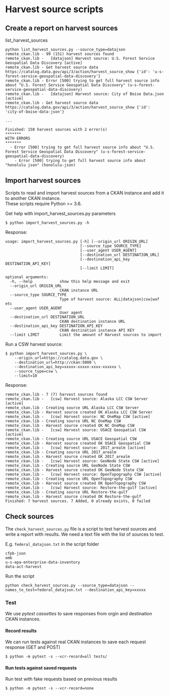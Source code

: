 # Harvest source scripts

## Create a report on harvest sources

list_harvest_sources

```
python list_harvest_sources.py --source_type=datajson
remote_ckan.lib - 99 (151) harvest sources found
remote_ckan.lib -   [datajson] Harvest source: U.S. Forest Service Geospatial Data Discovery [active]
remote_ckan.lib - Get harvest source data https://catalog.data.gov/api/3/action/harvest_source_show {'id': 'u-s-forest-service-geospatial-data-discovery'}
remote_ckan.lib - Error [500] trying to get full harvest source info about "U.S. Forest Service Geospatial Data Discovery" (u-s-forest-service-geospatial-data-discovery)
remote_ckan.lib -   [datajson] Harvest source: City of Boise Data.json [active]
remote_ckan.lib - Get harvest source data https://catalog.data.gov/api/3/action/harvest_source_show {'id': 'city-of-boise-data-json'}

...

Finished: 150 harvest sources with 2 error(s)
*******
WITH ERRORS
*******
  - Error [500] trying to get full harvest source info about "U.S. Forest Service Geospatial Data Discovery" (u-s-forest-service-geospatial-data-discovery)
	- Error [500] trying to get full harvest source info about "honolulu json" (honolulu-json)
```

## Import harvest sources

Scripts to read and import harvest sources from a CKAN instance and add it to another CKAN instance.  
These scripts require Python >= 3.6.  

Get help with import_harvest_sources.py parameters

```
$ python import_harvest_sources.py -h
```

Response:

```
usage: import_harvest_sources.py [-h] [--origin_url ORIGIN_URL]
                                 [--source_type SOURCE_TYPE]
                                 [--user_agent USER_AGENT]
                                 [--destination_url DESTINATION_URL]
                                 [--destination_api_key DESTINATION_API_KEY]
                                 [--limit LIMIT]

optional arguments:
  -h, --help            show this help message and exit
  --origin_url ORIGIN_URL
                        CKAN instance URL
  --source_type SOURCE_TYPE
                        Type of harvest source: ALL|datajson|csw|waf etc
  --user_agent USER_AGENT
                        User agent
  --destination_url DESTINATION_URL
                        CKAN destination instance URL
  --destination_api_key DESTINATION_API_KEY
                        CKAN destination instance API KEY
  --limit LIMIT         Limit the amount of Harvest sources to import
```

Run a CSW harvest source:

```
$ python import_harvest_sources.py \
    --origin_url=https://catalog.data.gov \
    --destination_url=http://ckan:5000 \
    --destination_api_key=xxxxx-xxxxx-xxxx-xxxxxx \
    --source_type=csw \
    --limit=10
```


Response:

```
remote_ckan.lib - 7 (7) harvest sources found
remote_ckan.lib -   [csw] Harvest source: Alaska LCC CSW Server [active]
remote_ckan.lib - Creating source URL Alaska LCC CSW Server
remote_ckan.lib - Harvest source created OK Alaska LCC CSW Server
remote_ckan.lib -   [csw] Harvest source: NC OneMap CSW [active]
remote_ckan.lib - Creating source URL NC OneMap CSW
remote_ckan.lib - Harvest source created OK NC OneMap CSW
remote_ckan.lib -   [csw] Harvest source: USACE Geospatial CSW [active]
remote_ckan.lib - Creating source URL USACE Geospatial CSW
remote_ckan.lib - Harvest source created OK USACE Geospatial CSW
remote_ckan.lib -   [csw] Harvest source: 2017_arealm [active]
remote_ckan.lib - Creating source URL 2017_arealm
remote_ckan.lib - Harvest source created OK 2017_arealm
remote_ckan.lib -   [csw] Harvest source: GeoNode State CSW [active]
remote_ckan.lib - Creating source URL GeoNode State CSW
remote_ckan.lib - Harvest source created OK GeoNode State CSW
remote_ckan.lib -   [csw] Harvest source: OpenTopography CSW [active]
remote_ckan.lib - Creating source URL OpenTopography CSW
remote_ckan.lib - Harvest source created OK OpenTopography CSW
remote_ckan.lib -   [csw] Harvest source: Restore-the-gulf [active]
remote_ckan.lib - Creating source URL Restore-the-gulf
remote_ckan.lib - Harvest source created OK Restore-the-gulf
Finished: 7 harvest sources. 7 Added, 0 already exists, 0 failed

```

## Check sources

The `check_harvest_sources.py` file is a script to test harvest sources and write a report with results.
We need a text file with the list of sources to test.

E.g. `federal_datajson.txt` in the script folder
```
cfpb-json
omb
u-s-epa-enterprise-data-inventory
data-act-harvest
```

Run the script
```
python check_harvest_sources.py --source_type=datajson --names_to_test=federal_datajson.txt --destination_api_key=xxxxx
```

### Test

We use _pytest cassettes_ to save responses from orgin and destination CKAN instances.

#### Record results

We can run tests against real CKAN instances to save each request response (GET and POST)


```
$ python -m pytest -s --vcr-record=all tests/
```
#### Run tests against saved requests

Run test with fake requests based on previous results

```
$ python -m pytest -s --vcr-record=none
```

